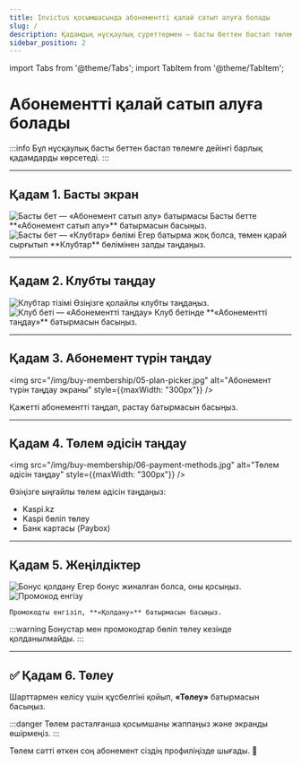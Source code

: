 ```yaml
---
title: Invictus қосымшасында абонементті қалай сатып алуға болады
slug: /
description: Қадамдық нұсқаулық суреттермен — басты беттен бастап төлемге дейін.
sidebar_position: 2
---
```


import Tabs from '@theme/Tabs';
import TabItem from '@theme/TabItem';

# Абонементті қалай сатып алуға болады

:::info
Бұл нұсқаулық басты беттен бастап төлемге дейінгі барлық қадамдарды көрсетеді.
:::

---

## Қадам 1. Басты экран

<Tabs>
  <TabItem value="buy-btn" label="«Абонемент сатып алу» батырмасы">
    <img src="/img/buy-membership/01-home-buy.jpg" alt="Басты бет — «Абонемент сатып алу» батырмасы" style={{maxWidth: "300px"}} />
    Басты бетте **«Абонемент сатып алу»** батырмасын басыңыз.
  </TabItem>
  <TabItem value="clubs-section" label="«Клубтар» бөлімі">
    <img src="/img/buy-membership/02-home-clubs.jpg" alt="Басты бет — «Клубтар» бөлімі" style={{maxWidth: "300px"}} />
    Егер батырма жоқ болса, төмен қарай сырғытып **Клубтар** бөлімінен залды таңдаңыз.
  </TabItem>
</Tabs>

---

## Қадам 2. Клубты таңдау

<Tabs>
  <TabItem value="club-list" label="Клубтар тізімі">
    <img src="/img/buy-membership/03-clubs-list.jpg" alt="Клубтар тізімі" style={{maxWidth: "300px"}} />
    Өзіңізге қолайлы клубты таңдаңыз.
  </TabItem>
  <TabItem value="club-details" label="Клуб беті">
    <img src="/img/buy-membership/04-club-details.jpg" alt="Клуб беті — «Абонементті таңдау»" style={{maxWidth: "300px"}} />
    Клуб бетінде **«Абонементті таңдау»** батырмасын басыңыз.
  </TabItem>
</Tabs>

---

## Қадам 3. Абонемент түрін таңдау

<img src="/img/buy-membership/05-plan-picker.jpg" alt="Абонемент түрін таңдау экраны" style={{maxWidth: "300px"}} />

Қажетті абонементті таңдап, растау батырмасын басыңыз.

---

## Қадам 4. Төлем әдісін таңдау

<img src="/img/buy-membership/06-payment-methods.jpg" alt="Төлем әдісін таңдау" style={{maxWidth: "300px"}} />

Өзіңізге ыңғайлы төлем әдісін таңдаңыз:

- Kaspi.kz
- Kaspi бөліп төлеу
- Банк картасы (Paybox)

---

## Қадам 5. Жеңілдіктер

<Tabs>
  <TabItem value="bonus" label="Бонус">
    <img src="/img/buy-membership/07-confirm-and-pay.jpg" alt="Бонус қолдану" style={{maxWidth: "300px"}} />
    Егер бонус жиналған болса, оны қосыңыз.
  </TabItem>
  <TabItem value="promo" label="Промокод">
    <img src="/img/buy-membership/08-promo-code.jpg" alt="Промокод енгізу" style={{maxWidth: "300px"}} />
    
    Промокодты енгізіп, **«Қолдану»** батырмасын басыңыз.
  </TabItem>
</Tabs>

:::warning
Бонустар мен промокодтар бөліп төлеу кезінде қолданылмайды.
:::

---

## ✅ Қадам 6. Төлеу

Шарттармен келісу үшін құсбелгіні қойып, **«Төлеу»** батырмасын басыңыз.

:::danger
Төлем расталғанша қосымшаны жаппаңыз және экранды өшірмеңіз.
:::

Төлем сәтті өткен соң абонемент сіздің профиліңізде шығады. 🎉
